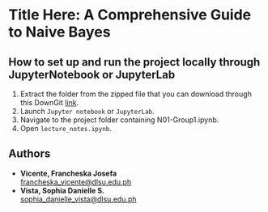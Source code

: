# Title Here: A Comprehensive Guide to Naive Bayes

## How to set up and run the project locally through JupyterNotebook or JupyterLab
1. Extract the folder from the zipped file that you can download through this DownGit [link](https://minhaskamal.github.io/DownGit/#/home?url=https://github.com/francheska-vicente/stintsy-naivebayes).
2. Launch `Jupyter notebook` or `JupyterLab`.
3. Navigate to the project folder containing N01-Group1.ipynb.
4. Open `lecture_notes.ipynb`. 

## Authors
- **Vicente, Francheska Josefa**  <br/>
francheska_vicente@dlsu.edu.ph
- **Vista, Sophia Danielle S.**  <br/>
sophia_danielle_vista@dlsu.edu.ph
